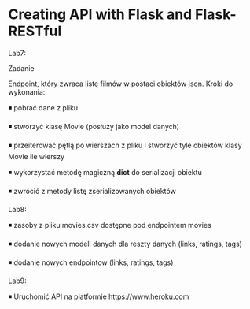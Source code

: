 # Creating API with Flask and Flask-RESTful

Lab7: 

Zadanie

Endpoint, który zwraca listę filmów w postaci obiektów json. Kroki do wykonania:

◾ pobrać dane z pliku

◾ stworzyć klasę Movie (posłuży jako model danych)

◾ przeiterować pętlą po wierszach z pliku i stworzyć tyle obiektów klasy Movie ile
wierszy

◾ wykorzystać metodę magiczną __dict__ do serializacji obiektu

◾ zwrócić z metody listę zserializowanych obiektów

Lab8:

◾ zasoby z pliku movies.csv dostępne pod endpointem movies

◾ dodanie nowych modeli danych dla reszty danych (links, ratings, tags)

◾ dodanie nowych endpointow (links, ratings, tags)

Lab9:

◾ Uruchomić API na platformie https://www.heroku.com
